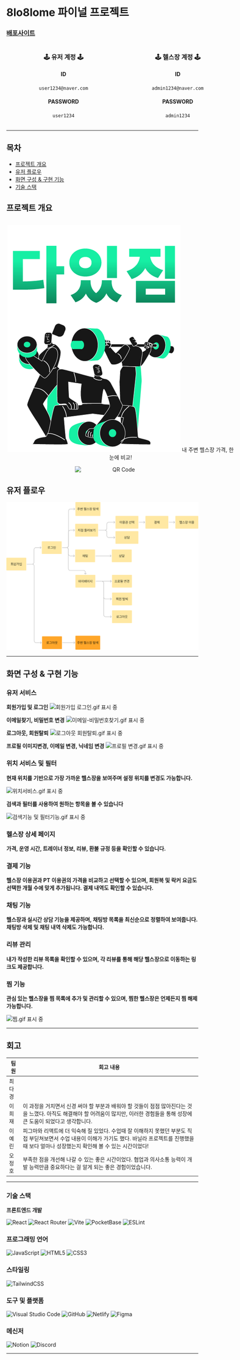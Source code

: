 # 8lo8lome 파이널 프로젝트

### [배포사이트](https://daitgym.netlify.app/main)

<div align="center" style="width: 600px; display: flex; justify-content: space-around;">
  <!-- 첫 번째 계정 -->
  <div style="text-align: center; width: 45%;">
    <h3>🕹️ 유저 계정 🕹️</h3>
    <h4>ID</h4>
    <code>user1234@naver.com</code>
    <h4>PASSWORD</h4>
    <code>user1234</code>
  </div>

  <!-- 두 번째 계정 -->
  <div style="text-align: center; width: 45%;">
    <h3>🕹️ 헬스장 계정 🕹️</h3>
    <h4>ID</h4>
    <code>admin1234@naver.com</code>
    <h4>PASSWORD</h4>
    <code>admin1234</code>
  </div>
</div>

</code>
<br />
<hr />

## 목차

- [프로젝트 개요](#프로젝트-개요)
- [유저 플로우](#유저-플로우)
- [화면 구성 & 구현 기능](#화면-구성--구현-기능)
- [기술 스택](#기술-스택)

## 프로젝트 개요

<div align="center" style="width: 600px; display: flex; flex-direction:column; justify-content: space-around; align-items:center;">

!["다있짐 로고"](home.png)
내 주변 헬스장 가격, 한눈에 비교!

 <img src="https://camo.githubusercontent.com/6e80a95085a1542f23ab220fa181eb8771c218a67fdc7a736043c47bc4ac8ed6/68747470733a2f2f6170702e6e65746c6966792e636f6d2f71722d636f64652f65794a30655841694f694a4b563151694c434a68624763694f694a49557a49314e694a392e65794a31636d77694f694a6f64485277637a6f764c32526c6347787665533177636d5632615756334c5445344d5330745a47467064476435625335755a58527361575a354c6d467763434a392e66794b5f77466e437766465a48795167584f52533752596156527a6e4a677752447643793032555035496b" alt="QR Code" data-canonical-src="https://app.netlify.com/qr-code/eyJ0eXAiOiJKV1QiLCJhbGciOiJIUzI1NiJ9.eyJ1cmwiOiJodHRwczovL2RlcGxveS1wcmV2aWV3LTE4MS0tZGFpdGd5bS5uZXRsaWZ5LmFwcCJ9.fyK_wFnCwfFZHyQgXORS7RYaVRznJgwRDvCy02UP5Ik" style="width: 40%;">
 </div>

## 유저 플로우

!["유저 플로우"](image.png)

---

## 화면 구성 & 구현 기능

### 유저 서비스

**회원가입 및 로그인**
<img src="https://lh3.googleusercontent.com/fife/ALs6j_H8FtPgIv0m4j96v0rysl9HGOxWCVhYd6Z1zFgDpbBc3IgM5wf1f4IrfPQP4MsPgNUkb4zSdn8Qgd9y11WaccdBCHS0BU3Oj_Zvv9Fy7Oz1farTSxNrOzZgjo7mHBFmWvOFxBKWfQpmJkdCZM7OeJBF35JIMGE8evUg4sNybjVSZY4Ipy1-T1xQVilcaVpmbC_nzB9LqNXcAmfBF7ZPSQSdyS08Yqo3WhZDYhtD19ZSEDkIS29W2RZpkIoXqZDSaEt_g1AhX5_LqM1MKW_0dNVpjyqH-KUK08PcVNWNeQcn66qH6z_tIJEL9WoSAKGM29pap8ggdfw5bBpG65tBVe0QXWWIDP3EjnOqD5wVuuEsWiAFEMCiF2FptG39A8SgK9z9cmTh3jeXja094Ah93kRzGB3AvdWCDrDdMql1zHDrO8vJXfYzyQVhGXX3UCzcgE2JI9jcCnPnIVElEDcpCn6SKILamuyBIBI7v9lbR_6dVHRoFYvJbsrtJyqILcKC-XyM0BAJIYI8qQkkl2wWvimWOY0xtGTbUjhTnBliPfFKA1Iz0GEFjuvmsKEHj9wVOsrMit8-byxJ1wvdtzqva7POk_iWSqw1TrGn8yymjCeOHg0GGEte4crlAok43N2ehGubWOT4Hgyg5FwtR418RODYwZ1jRdzNS6ZMI64ldU5FK0Au_Lp_KXrWReg9bYS1K7W22HblJR1zQrutxqJ10zSjc5bpgvhpC8-ER_BLbK-XUpTr2gTKARq_9ulw4pTBTi079ZcmvC36OBgliCyd1txMDvHxmo28-zC17oMnz7x4UjnPyC89ND8xZ8Ttx3g2x3ht87f-P14cUnliLeLHbvFo0U88jXzSxfXZb02mNguatKzmjbYZDSrPxbZzPrk6O7ci8Sx4uEmOvJTaViKklAit19UonzNfOM_Kg7NeZGIClZEkcyquGd4SEyQPRg2D2olNvHgzDGDSTb5MIocHLBMssNLPY5_g9RsE8LIvIKVlm2qfTa_Xq7fle02y1SDiEl5NAiA4dv59XPIZ7Kh6htAEQqlVMgNcCtKhfdTAcJcAVLwkcPeHCCZAHj_OFsnS0owui9LzWE6jJRLw_KTPQLZiCEbdXE5wcScSUfQavVoA0sYYl-NNpUVMYxtymtXM8mRpZeSllmlFNrG1hHpnOTpsXt7DbTKgoo8ecEnTnmEMU3uXVxD3mlHx6lss7ib4zQUUx4ORNLdFXh960khqcp0adbQJYfp-zyskHxnlfAFliY4v6SKYhka9gr0w70FF7bKLvooU19U_tI-WNILc9u1v7MgLn4QS8Be9ga6Dd5DXnF2Jy8ppLJBhj21KFEowCh06K6po85UQLKQelQhMVd3JSCwGTKVCdVDrqc5_gj9S-ymiwI_TaSTn-wG-LVnRyNfCyl0jXIp6XAKutA73FJ9lMbKa3R5317senvkC0g7keuCVK1vsQSZDFHImpq19iitZSmK69NZYI6HBhWyLlS0j8O05Wg_EVftLyHJgaKcEufuuaEkzhEQMvUrEnO_hPtWN6wtoxetEc2pUYfdKvmJoi37uOQYaDHSsaCeMNTyY2giCeVdvFWUbfMkjx-xGX95LNUadr6JVDNFD=w720-h1480" alt="회원가입 로그인.gif 표시 중" >

**이메일찾기, 비밀번호 변경**
<img src="https://lh3.googleusercontent.com/fife/ALs6j_Fmrc_fQDCQELrL5wgaBE5oeThLky_g4XDrhzdgb73be56rsT1zxO-7a4jqgfxNrJw5saRkTCC4ZN1RroqTNMyPuTYMQvlbGnfWNHGq6Bx0JIMEUeBkvY1jj60AJQ7hH6TTieiSnsu2niUW2Uhh0wpknuMMlFQV2wV4sN70vJbVkWqPp7ILihluxc86bfOvz-l3ZOggSuKeayrzZv8b4mNQwaOiwU8Fj97gCEJUHA1TrmR17C_iE56b0PX3ydQw_KlqXrWf36sEWUSZjizxw3UAVbMFpeBFQEMlPByn_bIgA1HtQ7vvXG0eigl7rjKuJ5YWflRJHpcXtOOenkkNayE6ev_kwUG2pqJQJ1ptqnBetL3UD5RI1Y4gbknmLi8Ixp86UxWvp1p753yXhT7YjTCrOsfhcX-jGwVGcecRLDthWTmhSWra1dH7YzuN3MNLGXQHbEidh-ySedzlWjTDDK4tv81bJJShVGl0bN9se7CxDVgvy5J3hjkdNjdSDrayXsj6ZbfoBtJRtsiLsvAynGUHkH-32RGBABBedozEf_J3DQwg7Loh3u853rR02M8mU58izzcSPb35ZDPs3LJjXK_JTILe7jYIuuNlYROUGVloWCkm4Smow_dcwJ1Twb-svNrmXqsS3rer07-BdSGvqylMS6eNgJw4ds34CBlOCPpcC7Cftt-t0jT3IYbB6fNX0BSEg7MwIHKO95RTIu_vY_-HlYr2Q_if5lLz8kfmtb0QG-pGSA6uxetKFe4HAlO-lc3I1JoY9rXkoKuJ6Na0mJUEJd4Xg7iioBZ5uOrUf6KDHJ0sRHvdzSWVyQS5ryUOh92OaHo6Tgs7AU0dGF_0ywiF93UAyoNGb_h7I8Ta6mgbT5gz0eaeet5rx2OX6dHXoNB1rMG6NPccpCihnsgJo0m8f7WnJMUQ5ZwWtFmyWHYyZ4qkWSAygOiMbIbMkqOdmYKCmCwS59zPcXny60pODHygdOBj3-Y_fVgWVnEligRLJ5Ltmi_E4Frdsl7RAqKNNXZV3RnsqTbEtnHQiRQbHb0LDF87FCN_dzeEnHTPoU_3Ae9dlY3Z4KaWWsAJ31yb2LbNkXkIQMwbb-665cfV1AkbnrRB-lQozKI4dRcHJFVv4XNcYmvNdjCS4FbNCwGnGokscvt7J62Q8Fp8NiSm9KaZLqyfYbQjk27R54IfyiADllQsX2CbXP0sFiSCMq9zBCYRU09Bo22PZf4uY8a44C3WNr9C9rcZvSS_9Zw5d2PHUrPjAmcFiyCID8VLa_5B2SSrDd7ZOlpsbmMYjL2Rfe55osunifVQICFCdLdtGwzmcHS3yjRE1ZWVKUzUeyoH1XjEcrFyS90dgPnmhUHoCukdHOpslRpK0LX3feONQAmvjTmibJxRXwc6sOZpr3sjTNnEy-ZVnZadiHCriTW1c7dXFrJHuoVrJcgshztdMaN6mqT02rJzJ7rtiMCrbIk-wKV98GUzCj_HfnIt4VIx5pa-UASe6b-n8F7t8MaU-3Yc0e4o27picCUgeLlBeJrncylwhSLIJqvT6S4UYMkc5_TyIkPDafVscwoSR9kum9nZJp6QCaELso8_gmG53-cC9wGgMAo-a7omLs53DQ=w2560-h1347" alt="이메일-비밀번호찾기.gif 표시 중" >

**로그아웃, 회원탈퇴**
<img src="https://lh3.googleusercontent.com/fife/ALs6j_GYu0R2ectfnq_DiBNV5_EaSZVyuRFc8hORwpnx_h9E3xpI1tzG2Fpx0pvlmyteyDqs7gosHnxDY72YrIGDMRzfC3Dp7u_WEEKmTa4WggPM6fhbFJ90YdRNfSkwjAl1JQtWBHkmtNJkjyqwRVkQu7OC5pddysBPenJZ8dXvKrQk4WuRQ0b-clv8LaNbdTdH9_loNLdgtp8sEyUA0br02-hvosqx-_b0KuYlP88XO3cgw_79-3lIfT90MmOo1TCj8lc6FoJt9ApOGq_-rg67Qx2htVE_pWXQ5JD3zshEGYCJ8cTPlz13IVunSXozANyU4QMe3fdsFzGZGJusRooD_6orxr12tnALYwCfJLotL-lPxo4Z4FAI8LV28DvCYeWVasWA2kHhqmWgUkJi_3AkCk7SP8jWPtdrzVDmeSKSiGDKHBzfI5QNmODM79AguR465MQOsWIEXtaG6HDP1mYPGqpkOfiM4NiELMGDzMkyBTxRCOct9UOyX-DSSjlaGui7rZh5A9ooW122d_NMMfBwuDqlM7liqDSowPhVCp1nz8QkEP8kTUdAMvog7w7z_s-8hy3Ar80KSoy2Uv8lvEZq4jWwo48HDGq0X05cLkgu5zlilZlS-282-0sRCNfXUCoJLj37IvoM-6_3rmFpF_qWJ-5uNk9cct_bw91GDMIJjO_Cw420k9odureNwHItdSpAJLtIBdnhOB690l6Ap-cXPAdbkVaFreo14vH7MKN8q7B6ztwixOT8Z8rsaUqeUHmFj8sjnc6a5S56gNygVLZ8AqNgQY7POMf2Z7waAcV2EyVhn1ChsvvtABYikg9iiRP3LBPuJNPUts9ONenbVL-ICdkjpNi7szgIUbp-PUXxxHXzA_QeTsk3Y7pRbi-8lOMjTluQla7irZQQXS15iwCkEnGR1EsA2XuMVIBKJFzqVWwRhCM4thg548z-2eRoj6tIHfcXEF-FuV2E4TB8JzFArQvBny_6M1PmdULBiMELoy8hK2a6zGbN3PYC12-pD1PtJI739YFzFCEYLFBEeDUsCPkp8Yfvku5rS0-Ljm8ubjwn3VvX2XSXRE20_5JcqK2YncklgwUhOKcmycFUuo5AJzfrhhJ4sZET_AnS87za13PkNYkGtzSRT0u2LLOFBY_iPEVxf2mxfQ1m_8vgLHosRU9JRwbmVwDSHiNaYQ79wTMbK3cLTw0OTJ---hI9T3eWuMoHUSKtEXKhK67mtsRpVINzCCuXG9q3Ibj8tDhrZ9cjq7dAk6wH1q5A-PmYXg2F2i7LoXxBiRovza_ObRC7iwHD8nz9fL6G-NjhmVPwgKSAci1poqejD-xgep_tC8DOoEpt49qiJaeQKBWUlb3iNElexO1MRI1xvDhpPQQDhDC_vzomNPsiSbnT15oYwHrGHJWVTXOmeGkCRSq_1_EG0ZttrwQXnH0p_UzKkhGCyveGzTu_7bGlkidWTGi-kD62q4jr-R_2COAa6g-4YiGPLoHnEN0tPKhmmlpk8P_B8F4RE--f3twmcsfGhircpp6nqV4wKKygAAF0mvjmBl4tkvgOgRlrAfdbsaxAe0Re-lJ8wLsWk5CDuOrvjcnmydC5d60UL70ZGGgyx3R5lw=w720-h1480" alt="로그아웃 회원탈퇴.gif 표시 중" >

**프로필 이미지변경, 이메일 변경, 닉네임 변경**
<img src="https://lh3.googleusercontent.com/fife/ALs6j_EbIC-qOdy8L1jBRxH5vRtW4XwRBbqRrKF0ltY5Nix75223pBsfMvFK1e04HNTlIcwQASQ13mARv7NpG6-yEXCNPFOr0rSh1MQgeCriP2UX5IGEgHbhm0he_Bs4KFSeFFut9plOKGhEkl55uDovgecXHQwtUHd0OCK6GjJuw3zoxUysTdX3zTIraWMqgp_YZeN7Tjnp_c9XP8Jkdk5S9lBirQklhjW4slPRekmiebe6xDn9Pa1m_7eucgm1UdxG_jJ2HrggXwSkdkeODK2108iD6_RZKKnravtl_LS8949-ROZTZo0b0wiYvkyAe8N1VWw7F2jTr-hOmxOxiw2EcZzPRHMQ0Euv2kr5E2d5AEwIUj5uOOz_564SqGDEETC3xfLbocchYSIsjDjo4ZNz-wiFJtkMDFWv_J2Jz_HE9x8nZDYVlFlx2hk7P0kSPSao9yB_y_-YNxODYVPlPb-FjJh_mjRctHue3jEuPMgHOeleQDxyB9Jya3NW6P-JGYzFSIAT70uU3CI3dSs1qejlMq6JA2jKs4hj2xrdKOdOUGWmfwDeouREhldbItJryds-pSlYZ_tkV-_Y22iOxhKEKIiv0fwCWlvdgIONy0FLr5eTrkwqc1cA4Cg08E_tLWjyE0oD_gPjWL3YGzvfByqh8Ko2tI6rkUG3N6ZH3fzC-xn4gJj9tXEWfZG_snoVsn_w5jMgbp0dkKn6nspCor7uEXhYKTJKJ6rUyYZdj-m94MauT3XN8Zhm_CDSS39hsH0jLG62cNk2Eh90BpvLKAXm8SdCmwhw51vC7wpieohwZCYGxA29ysC8xJWc3l9ppTDdydyIjgpjSvqU8cEjF4DAJo-4SjrEQAVJUn3tRUGtrl6NLGxbm0zP9n6b2_wFPF4Rd8krGE0DGPoSzEMyEQe-Aim3vQW59xM-HMw2wQZAtaRzWDUsS7hSoTo392eFrOHzOXTHfgGiO1_0RTtbsxl1Z11wYHwhj_kRnktaTRxgIUhBbCIU3PYczruRSMiJehGgsCLw3aQr9L7TKH4_fpnVq8VkpigLCdxIr1W2HdkvRCoSut6GmulNePLdtyxk6eVd_b7JkfVQFuX6w7bmtr46vt8UgBld4B0PZxPAPt6mN8uI88OxIMLgueOxfwM_STLZG8qR9csHN6hHG89USLqY2D1X0TAnciQ_YuhMh-CoDBNaZOyQly13Ge6qsM8OoxIxaOmhcRRBQdP9aluSLTjZOMB4tYMDqDhCh6bmzS9tWBJBrfsMLmqNizZPXlhlUBX0BQsJ2adoB7Vk98h8LW7A9xQoU-uY7HNcmflv2TT7nSY4sUvN4mddOdagxlbzZawKZu-K27xehYG1KE8xQsobLCkCSgAoCCFQLW_Wb4JCxiCAS2uGEU185rZHsRBVviTsRyR6QESlsDn6HkAkjlN7MafvICI2SBloW7bvJCKNae_5eDGwVS1a-cRXkidVlo_-5wCmRUx5L5xiLUmcz1O-qzVJ3uUn-L-ZOeddvCdumFk-4JWoXhw-bd_0_HtiAJTDpxDrsbT3SRe6Ejxwd_iAPKyn4olbdUxeadFtLAnOhnI9bSBpDi1j40jZqpVjG789LgcpELhxChMkJ4ythQ=w720-h1480" alt="프로필 변경.gif 표시 중" >

### 위치 서비스 및 필터

**현재 위치를 기반으로 가장 가까운 헬스장을 보여주며 설정 위치를 변경도 가능합니다.**

<img src="https://lh3.googleusercontent.com/fife/ALs6j_G95IPCzvCZNsHttHTtQloyu4fRACZ7Q2ytbmmuvuQgdOzib-sxJqTYBvldWndnMPqwZzaTAMz1HFXyPG0VDu-7QHvPkZDWz29RbO68gA5qrUBb21TBRBFtAA8vtI5Px0OtjJ4zrFEFvwtgb23t6t5tNf5RJ9L6wWWrs575WdzTVthRZRBPusjexFT0bWPgdXQQOdvXK1eA898fvUiolIka_Nfgyn-tTon551tnBraQjaj5rUNPDGFiYwh5lSskCpQSQ08YmHD2lUkvfKBt2aCruN8dyZbCOqFvFQKu8HiDZBhYp_Ww30IxvPXCS5Om_IeQUuV34F_Mt_Q-95XXDz3ouLma0daRcC5wPXD08YWRFIXBByFYr9eBgKWiZs7cCO1nQuGTAZs8blM4HZXsEF-YMQD2G4yq2VH3_Pd8MaJW2zx8ZCrH7WixwQN5JmMpvcAQxDJ1H9VmHKmFmWpg9ZkZTT7Ldyh0ZbABcjNaCbxJ1WLZJNRdg_en_xWivCQ1BU1ZZItgUfHIFaEUwwTHmf-IDHAsPddGBxoZld9wopcMeso9Yoo7E-x_LBFBfy7GS-LPyJZn80L5iP3eYLNNvPqXM98FBUy6EgK2vrs_9Ap7C7RPAAsmPuVr6wnSVwGxRIXfUPW8FuWF5bwAIIO8WW0L5B-V0_OftvPneodAOsX9tjWHX5bq3Zl8XeGfAMPaHvIGYEaas-rxUyvuTxrNfiVw8EyunbaWX9FJGjXq6wHYYvnPjAOupHJRjfY7AIlltU29BOR96VbZoQQszv7JVRCHjXEu5d5QQVzfBvRZ29H8M657Z5y3vfLDZZh67SSyt4Fv8qZuMrlUGVKVNhetCmKAly-nBmuyQPSts-zQKNiIXgyezNIYCNqTn6vdQGR97LHUecaRQ0xwpyWX3dnSFVdBbXDfvJL74zwZWAoXxSfX8KzIEJVbg_046LNy0eXBQQ4dd7ckrCuWk9DTw6BbtLPqdL0wIfdawGYFYVdfdm93UJpKbGBaalz2W4TEx1V6AwUMQmssLea1OQnQItA2o_Vk2-lXaUuloFxHEnSPRMFsK1KSglfxJr9gUpME7jwcZP6tu9RqA4KMbtrj9-F7aYSdXhgx77vVLMHPR7wHct5T8Q_rOwONGQLpeN6K_Tahgv5QjD1_1i-4Q9YIdParVhKGrF_bq02lb24-60ztXwWnoT3KmXkNtZQ9KgtqKh4J0yAua_1UEyOme54rsS_oIvi7RvIS1o5OH258NliXfkgy2-3UzIxSZNQ0yqvJ6TWhVPTRATDknXk7hyQxd_AbrAliOne409IrtwJdmefa7TeEGqBdbeODpgb3YCGwWjCrMUB7H-m-Z-PgINBJC9a3YntF7gr_9HbJ6qenAF9LU0Y1HSxKynnct-TM2pfJq-ML3WC9Wktgnls9wDwgOLRg_bdF4rF81tKx3aqnTFpyXqirAgS5-5x7yh1i_yA4VsUf-WP_QnzaOh8W2k0kZDwoG61tCRJadCbdlq5jW3FjjmDN5VVo8ZA7gYm2KjFyaVc3NN7m0fLjV0p2xBZabPpOkAR70t4HW1roHVA8Tc0KTXMsXCIasMKvf5rCtMUvrjptVn2GjKmt6PYtkq-Cew=w720-h1480" alt="위치서비스.gif 표시 중" >

**검색과 필터를 사용하여 원하는 항목을 볼 수 있습니다**

<img src="https://lh3.googleusercontent.com/fife/ALs6j_HfhgRCuexmsSFPvB6snNUUwHVHrRQjKaxI_SoNly-As0FHLH2707Jk3HQIOhq_mqCA_k-t5fvMdhpE5yc3AQSvILXxdbwWU3gS9eNkWo0oAMeLSou1PUHYOKUDvr5fs01NX51jH9D72WZ6O8NO5y75Z3WM0HjxpTGWVvJ0YqL4bRZhw9tYwiGgnNMhFyh3x4u8eJxIGDlCzMxX7v2djYX2g8w3fUkLHEyAODZUnBGzLfUTr81RCXeyoQbSS7yZezxexhGAfEpNNb7ikFYkOQXnyHTLXETunQypShGNquMzl3ZVvyRK-LT5L_X9NufxMPdps_d37LCoJ3y3Y5RmnbhXFqSL3f-5MtGrCx7qPQkUgrXqLgdcKO_Kt5Sw-giYz7inW2LKHEBZ6yhZxOpkb7Si1JV-dXQVotR8jaTRx_4uz5H333kR-9RdsKpJVoUYeoUirCwfB-U4FbjjBAmzRa-gOPRxL2aIYAdhjipcwiysxYvj9_4QnPhH6G8D4BoIl7brdSZjpnlXJZGbAJgzDaQeYn-lz3MHHRjBoj2L_Wo9ZVtiONMZ5c7Ns8O1tNTZsxxISXnBvffbDXWL0R9wvxOJGH98iY3iKVt9fxSTNbOL_sbUl6PblC7Zm8QiM9JLr0kHs8_WiE4SuKRGgDFitvkXo3gbwu5Rq87BU1m5hJGG4w8ykUbhITOcRLhpRJEetDsVBRzLUPYBf2r_yiv4g4E0Pr4c6OSxUdYBqRcAunk-Di5brOPu4d1RoccKwvDmHbBjLTUmG95_Ltk_iV7HNfEJ_77MTW7QmpaWTC8kaClRqIPu71BiBVnfx9hRZ5crNjLUvDwyXjYkeS-0HU1xduOk4HL63k7gvhDcAAsHUE6QxznXHmqTbBP-7FFRIiHx6a65zHB-bNOpRxJ8mL_cCU3-DN1kDNI9Q5ybe1AQXnvqsvJT8OqeeU-nEp9nOBI0KPsrNM-KS2hdUhXlDQgN10bRPQ6C5KBA9yYxZjLr5kYuK1tX-LZX4OpNGWThzltxmzrCE0vlVvKmzbTSHWzK0rUE0MPCkTbERoUy_HQA840sovqSarOxR2qc93NlhV87eDpSraEj4W4lVl6QLLFkdjTzJ1ot0Nn07vbF_Sv1r94fSvfrHY9mjXAl7QfYToZuAE7u0VduY3lvff8ODS5pwCXncWixbqbAlz-xAAdjzxdaPoO-j5suqMRHTggCmJzjLv5Enuctkw2Iru0eYmyt5ArJFnKMh07KW68PlT2MsijNu80Vhi9Tpni7imCiGbHiq6v6IjN4cdIdlvgkAeb_1LVZeY534RUNSr6aoWebms45qqh_TCrlNPFTynDS-NFRGOUT15fQmQTOawV2qqw1p0C9_b568Wc3w9L6BStF6nun-v-dRsAIyuld8bkHbzjkvhCqK-7f3BojeZw37MY1ftmHSrW18U4OZYckXF5-9hQhrkA2294EoayG2yRUxz26vLqVBg29QPDLKxmjHLhuyUEEKA5MUwsYmXV1KgH8WeJDpVqnUaASPvmfNd0uOELobKwhvdzl7npjao8slakU-J7ROWoNTxJVwmJT0J5BY4nSr2h-nUtd_cE6Pu3iuZwELu4J95_lNtgjp0wYag=w720-h1480" alt="검색기능 및 필터기능.gif 표시 중" >

### 헬스장 상세 페이지

**가격, 운영 시간, 트레이너 정보, 리뷰, 환불 규정 등을 확인할 수 있습니다.**

### 결제 기능

**헬스장 이용권과 PT 이용권의 가격을 비교하고 선택할 수 있으며, 회원복 및 락커 요금도 선택한 개월 수에 맞게 추가됩니다. 결제 내역도 확인할 수 있습니다.**

### 채팅 기능

**헬스장과 실시간 상담 기능을 제공하며, 채팅방 목록을 최신순으로 정렬하여 보여줍니다. 채팅방 삭제 및 채팅 내역 삭제도 가능합니다.**

### 리뷰 관리

**내가 작성한 리뷰 목록을 확인할 수 있으며, 각 리뷰를 통해 해당 헬스장으로 이동하는 링크도 제공합니다.**

### 찜 기능

**관심 있는 헬스장을 찜 목록에 추가 및 관리할 수 있으며, 찜한 헬스장은 언제든지 찜 해제 가능합니다.**

<img src="https://lh3.googleusercontent.com/fife/ALs6j_Hfqg28TCkcloYisBdh12-UndS8a1njx5HnPoiCGXXv3KTyxYPPdqSXmBPJyjxW1zoHP17QTWKnWPjMeFsBYUVpq5PzoraRkMUv_3wtaRtoTahWZyqPAz6I2xPXvaDlrmHnigNxOkkUwaR7nBpdrJTDbmazwkKXhKy5j1cimTVcb3e1RLR07WtRVoDLKraG48KRobrycRccwA0Qz6R7EkHlVYdLTKrGShzzTBqx5e7lrjtWnH2TaIeFSncdQI_IqFQK7cU5BnGuOxcAVjdxPI67JuD42EWFlfCrlne9FoWfmp26BuMWDrJhnyDiiVQ7vQjHB2uWFHGAfhq-AFtxYfmowFcEXWVCKZngUCL4TwV2wWGZlmEexjZd0HfTYbM9PnLWP87uflwAIYUd5aIaLW9OwsN2YBnOt9kW8QEDLUy8Y6LLyegASK7PPXzXIWiXSK6rfapLzgUlUqiyWTG7Z-vBSYWRMsyLw7OUp2VAbUa0iGs2Dsck_5kF58MMNAGgZGXwvgXNgB5HcqdZ5441fvK-ISe-BAj7mz4RpfySPiwafP-ybgNLIIZ-wWpbNQb4uwdkkYD1t-zQSoy52KDT6tJO_sgbaTzNlRk2YPqHqoB4RCjETzXgoQxkvkAK21wzztAigwSHaRVFHAscKUYbS_Dl14g8bRngnP-jLvakKcf5_gZwapHySB2OUObIzL3WklpEvyK-7ZFOhmCnBAwPq_DbjqlTRGHeLKXA0lYYaR38lJM21GJWewgOi-3asUv1k3aY4QGVXaDO2cpP4br80JfhFFfFdETBt3_nMIlPpEnI6XmVFU3k7nwFObnj-AWBTLnYvXbo6OwdIqrBJVyLi22ObDIxA0csJqIZVcrge3aF0xYplcZ2u5YUWNL8n8k9RXD22QdX31uTUCqkqtr1f7VJI-hB7dt0lD0hyNvFrOe_dGGUhSkUNFzivRYVxj7qoUCbIIHnW7iHDZvh6449cugaqIexsHoqgC8dZevuuL3IyTiPzYyTopyLiDDKeoCTCzf0Rmt0cBRo4qphhm3uvpdu7ZQjS_mtS9eR9IJft_o9CntLPICOUBsu1xgRNh0T29Lm2zB8KtEujn4tIts_WBsxmVHXGkcfVVfQctqpb2dFfpYMAxyaJEZBellTwCXzVk2YLCtWLAAvo8jtaW-u1BJ3ql_71TrHBrZlpDhKu4g3WxbTIqiMvJI71EG8pHUzeA60Sydfu_7lBl4DAaNXKfZGg3K4hPc3khI5fQ4TDefwu3n7PWFwHgbITeXwuBNWPJW28OruiSwaoRCXW2WVeAY8cnPBPNUujWHdeThHgkdQduaH_ZYW5hHPURtKASCLfmQOZ9HpOVSBFT4I9gyCB-R7QCyoqbkqDqMqBwJOGTEmzExGQe3AQBUern9RinHWc5bVD8WqQyvkUD5UISanMJBuheUufLZp8fN8yA8u1auS2GKO21H6AvcMwMzGfzOa_1f9I18sh0C45T7yog9FdGT1gSYx0Cks5Hb4l57vCVHT8GAvGZjOlK3i36GOt80wSVpyGXbrBz1NYFLfmf2S85zAbOOTKLa0tFTr2_CXtJVo_oxq8se7PgA3AMczV5FACVNwfKWZhYZCXfyeYQ=w2560-h1347" alt="찜.gif 표시 중" >

---

## 회고

| 팀원   | 회고 내용                                                                                                                                                                                                   |
| ------ | ----------------------------------------------------------------------------------------------------------------------------------------------------------------------------------------------------------- |
| 최다경 |                                                                                                                                                                                                             |
| 이희재 | 이 과정을 거치면서 신경 써야 할 부분과 배워야 할 것들이 점점 많아진다는 것을 느꼈다. 아직도 해결해야 할 어려움이 많지만, 이러한 경험들을 통해 성장에 큰 도움이 되었다고 생각합니다.                         |
| 이예린 | 피그마와 리액트에 더 익숙해 질 있었다. 수업때 잘 이해하지 못했던 부분도 직접 부딛쳐보면서 수업 내용이 이해가 가기도 했다. 바닐라 프로젝트를 진행했을때 보다 얼마나 성장했는지 확인해 볼 수 있는 시간이었다! |
| 오정호 | 부족한 점을 개선해 나갈 수 있는 좋은 시간이었다. 협업과 의사소통 능력이 개발 능력만큼 중요하다는 걸 알게 되는 좋은 경험이었습니다.                                                                          |

---

### 기술 스택

**프론트엔드 개발**

![React](https://img.shields.io/badge/react-%2320232a.svg?style=for-the-badge&logo=react&logoColor=%2361DAFB)
![React Router](https://img.shields.io/badge/React_Router-CA4245?style=for-the-badge&logo=react-router&logoColor=white)
![Vite](https://img.shields.io/badge/vite-%23646CFF.svg?style=for-the-badge&logo=vite&logoColor=white)
![PocketBase](https://img.shields.io/badge/pocketbase-%236CFF.svg?style=for-the-badge&logo=pocketbase&logoColor=white)
![ESLint](https://img.shields.io/badge/ESLint-4B3263?style=for-the-badge&logo=eslint&logoColor=white)

### 프로그래밍 언어

![JavaScript](https://img.shields.io/badge/javascript-%23323330.svg?style=for-the-badge&logo=javascript&logoColor=%23F7DF1E)
![HTML5](https://img.shields.io/badge/html5-%23E34F26.svg?style=for-the-badge&logo=html5&logoColor=white)
![CSS3](https://img.shields.io/badge/css3-%231572B6.svg?style=for-the-badge&logo=css3&logoColor=white)

### 스타일링

![TailwindCSS](https://img.shields.io/badge/tailwindcss-%2338B2AC.svg?style=for-the-badge&logo=tailwind-css&logoColor=white)

### 도구 및 플랫폼

![Visual Studio Code](https://img.shields.io/badge/Visual%20Studio%20Code-0078d7.svg?style=for-the-badge&logo=visual-studio-code&logoColor=white)
![GitHub](https://img.shields.io/badge/github-%23121011.svg?style=for-the-badge&logo=github&logoColor=white)
![Netlify](https://img.shields.io/badge/netlify-%23000000.svg?style=for-the-badge&logo=netlify&logoColor=#00C7B7)
![Figma](https://img.shields.io/badge/figma-%23F24E1E.svg?style=for-the-badge&logo=figma&logoColor=white)

### 메신저

![Notion](https://img.shields.io/badge/Notion-%23000000.svg?style=for-the-badge&logo=notion&logoColor=white)
![Discord](https://img.shields.io/badge/Discord-7289DA?style=for-the-badge&logo=discord&logoColor=white)

---

</div>

